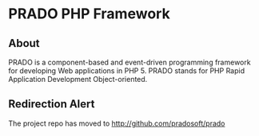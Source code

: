 # PRADO PHP Framework #
## About ##
PRADO is a component-based and event-driven programming framework for developing Web applications in PHP 5. PRADO stands for PHP Rapid Application Development Object-oriented.

## Redirection Alert ##
The project repo has moved to http://github.com/pradosoft/prado